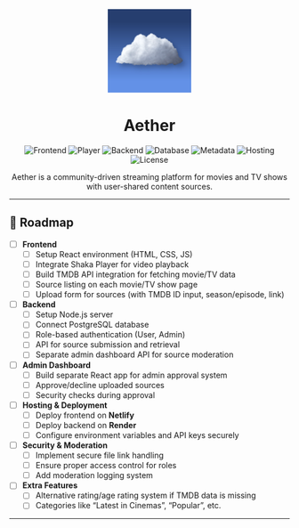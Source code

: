 <div align="center">
   <img src="Aether.png" width="150" height="150" alt="Aether Logo">
   <h1>Aether</h1>
   <p>
      <img src="https://img.shields.io/badge/Frontend-React-blue?logo=react" alt="Frontend">
      <img src="https://img.shields.io/badge/Player-Shaka%20Player-orange" alt="Player">
      <img src="https://img.shields.io/badge/Backend-Node.js-green?logo=node.js" alt="Backend">
      <img src="https://img.shields.io/badge/Database-PostgreSQL-blue?logo=postgresql" alt="Database">
      <img src="https://img.shields.io/badge/Metadata-TMDB-red" alt="Metadata">
      <img src="https://img.shields.io/badge/Hosting-Netlify%20%26%20Render-lightgrey" alt="Hosting">
      <img src="https://img.shields.io/badge/License-MIT-yellow" alt="License">
   </p>
   <p>
      Aether is a community-driven streaming platform for movies and TV shows with user-shared content sources.
   </p>
</div>

---

## 📅 Roadmap

- [ ] **Frontend**
  - [ ] Setup React environment (HTML, CSS, JS)
  - [ ] Integrate Shaka Player for video playback
  - [ ] Build TMDB API integration for fetching movie/TV data
  - [ ] Source listing on each movie/TV show page
  - [ ] Upload form for sources (with TMDB ID input, season/episode, link)
  
- [ ] **Backend**
  - [ ] Setup Node.js server
  - [ ] Connect PostgreSQL database
  - [ ] Role-based authentication (User, Admin)
  - [ ] API for source submission and retrieval
  - [ ] Separate admin dashboard API for source moderation
  
- [ ] **Admin Dashboard**
  - [ ] Build separate React app for admin approval system
  - [ ] Approve/decline uploaded sources
  - [ ] Security checks during approval
  
- [ ] **Hosting & Deployment**
  - [ ] Deploy frontend on **Netlify**
  - [ ] Deploy backend on **Render**
  - [ ] Configure environment variables and API keys securely
  
- [ ] **Security & Moderation**
  - [ ] Implement secure file link handling
  - [ ] Ensure proper access control for roles
  - [ ] Add moderation logging system

- [ ] **Extra Features**
  - [ ] Alternative rating/age rating system if TMDB data is missing
  - [ ] Categories like “Latest in Cinemas”, “Popular”, etc.

---

